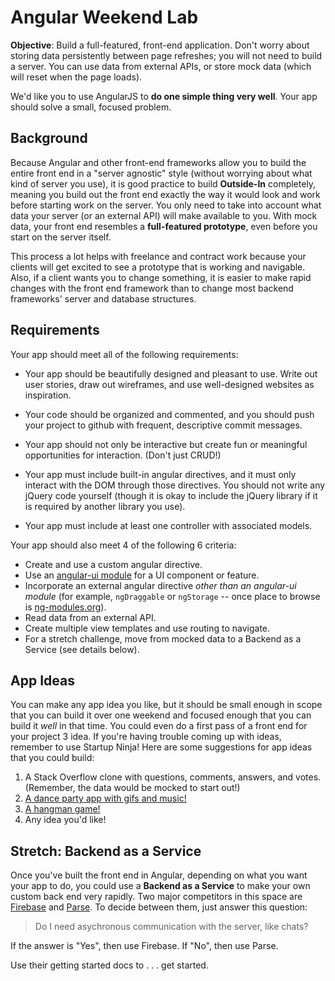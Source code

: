 # Angular Weekend Lab

**Objective**: Build a full-featured, front-end application. Don't worry about storing data persistently between page refreshes; you will not need to build a server. You can use data from external APIs, or store mock data (which will reset when the page loads).

We'd like you to use AngularJS to **do one simple thing very well**.  Your app should solve a small, focused problem.  

## Background

Because Angular and other front-end frameworks allow you to build the entire front end in a "server agnostic" style (without worrying about what kind of server you use), it is good practice to build **Outside-In** completely, meaning you build out the front end exactly the way it would look and work before starting work on the server. You only need to take into account what data your server (or an external API) will make available to you. With mock data, your front end resembles a **full-featured prototype**, even before you start on the server itself. 

This process a lot helps with freelance and contract work because your clients will get excited to see a prototype that is working and navigable. Also, if a client wants you to change something, it is easier to make rapid changes with the front end framework than to change most backend frameworks' server and database structures. 

## Requirements

Your app should meet all of the following requirements:

* Your app should be beautifully designed and pleasant to use. Write out user stories, draw out wireframes, and use well-designed websites as inspiration.

* Your code should be organized and commented, and you should push your project to github with frequent, descriptive commit messages.

* Your app should not only be interactive but create fun or meaningful opportunities for interaction. (Don't just CRUD!)  

<!-- @TODO ^ perhaps? -->

* Your app must include built-in angular directives, and it must only interact with the DOM through those directives. You should not write any jQuery code yourself (though it is okay to include the jQuery library if it is required by another library you use).

* Your app must include at least one controller with associated models.

Your app should also meet 4 of the following 6 criteria:

* Create and use a custom angular directive.
* Use an <a href="https://angular-ui.github.io">angular-ui module</a> for a UI component or feature.
* Incorporate an external angular directive *other than an angular-ui module* (for example, `ngDraggable` or `ngStorage` -- once place to browse is <a href="http://ngmodules.org" target="_blank">ng-modules.org</a>).
* Read data from an external API. 
* Create multiple view templates and use routing to navigate.
* For a stretch challenge, move from mocked data to a Backend as a Service (see details below).

## App Ideas

You can make any app idea you like, but it should be small enough in scope that you can build it over one weekend and focused enough that you can build it *well* in that time. You could even do a first pass of a front end for your project 3 idea. If you're having trouble coming up with ideas, remember to use Startup Ninja! Here are some suggestions for app ideas that you could build:

1. A Stack Overflow clone with questions, comments, answers, and votes. (Remember, the data would be mocked to start out!)
1. <a href="https://github.com/sf-wdi-19-20/angular_party" target="_blank">A dance party app with gifs and music!</a>
1. <a href="https://github.com/sf-wdi-19-20/angular_hangman" target="_blank">A hangman game!</a>
1. Any idea you'd like!

## Stretch: Backend as a Service

Once you've built the front end in Angular, depending on what you want your app to do, you could use a **Backend as a Service** to make your own custom back end very rapidly. Two major competitors in this space are <a href="https://www.firebase.com" target="_blank">Firebase</a> and <a href="https://parse.com" target="_blank">Parse</a>. To decide between them, just answer this question:

> Do I need asychronous communication with the server, like chats?

If the answer is "Yes", then use Firebase. If "No", then use Parse.

Use their getting started docs to . . . get started.
